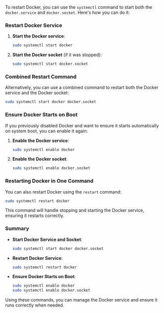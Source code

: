 To restart Docker, you can use the `systemctl` command to start both the `docker.service` and `docker.socket`. Here's how you can do it:

### Restart Docker Service

1. **Start the Docker service**:
   ```bash
   sudo systemctl start docker
   ```

2. **Start the Docker socket** (if it was stopped):
   ```bash
   sudo systemctl start docker.socket
   ```

### Combined Restart Command

Alternatively, you can use a combined command to restart both the Docker service and the Docker socket:
```bash
sudo systemctl start docker docker.socket
```

### Ensure Docker Starts on Boot

If you previously disabled Docker and want to ensure it starts automatically on system boot, you can enable it again:

1. **Enable the Docker service**:
   ```bash
   sudo systemctl enable docker
   ```

2. **Enable the Docker socket**:
   ```bash
   sudo systemctl enable docker.socket
   ```

### Restarting Docker in One Command

You can also restart Docker using the `restart` command:
```bash
sudo systemctl restart docker
```

This command will handle stopping and starting the Docker service, ensuring it restarts correctly.

### Summary

- **Start Docker Service and Socket**:
  ```bash
  sudo systemctl start docker docker.socket
  ```

- **Restart Docker Service**:
  ```bash
  sudo systemctl restart docker
  ```

- **Ensure Docker Starts on Boot**:
  ```bash
  sudo systemctl enable docker
  sudo systemctl enable docker.socket
  ```

Using these commands, you can manage the Docker service and ensure it runs correctly when needed.